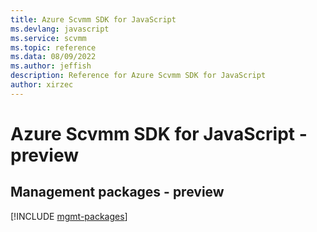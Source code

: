 ```yaml
---
title: Azure Scvmm SDK for JavaScript
ms.devlang: javascript
ms.service: scvmm
ms.topic: reference
ms.data: 08/09/2022
ms.author: jeffish
description: Reference for Azure Scvmm SDK for JavaScript
author: xirzec
---
```

# Azure Scvmm SDK for JavaScript - preview

## Management packages - preview
[!INCLUDE [mgmt-packages](scvmm-mgmt-index.md)]